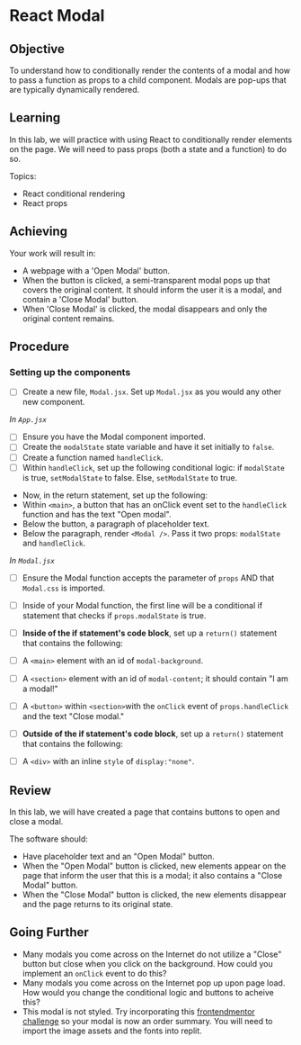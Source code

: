 # React Modal

## Objective

To understand how to conditionally render the contents of a modal and how to pass a function as props to a child component. Modals are pop-ups that are typically dynamically rendered.

## Learning

In this lab, we will practice with using React to conditionally render elements on the page. We will need to pass props (both a state and a function) to do so.

Topics:

- React conditional rendering
- React props

## Achieving

Your work will result in:

- A webpage with a 'Open Modal' button.
- When the button is clicked, a semi-transparent modal pops up that covers the original content. It should inform the user it is a modal, and contain a 'Close Modal' button.
- When 'Close Modal' is clicked, the modal disappears and only the original content remains.

## Procedure

### Setting up the components

- [ ] Create a new file, `Modal.jsx`. Set up `Modal.jsx` as you would any other new component. 

_In `App.jsx`_

- [ ] Ensure you have the Modal component imported.
- [ ] Create the `modalState` state variable and have it set initially to `false`.
- [ ] Create a function named `handleClick`.
- [ ] Within `handleClick`, set up the following conditional logic: if `modalState` is true, `setModalState` to false. Else, `setModalState` to true.
- Now, in the return statement, set up the following:
- Within `<main>`, a button that has an onClick event set to the `handleClick` function and has the text "Open modal".
- Below the button, a paragraph of placeholder text.
- Below the paragraph, render `<Modal />`. Pass it two props: `modalState` and `handleClick`.

_In `Modal.jsx`_

-  [ ] Ensure the Modal function accepts the parameter of `props` AND that `Modal.css` is imported.
-  [ ] Inside of your Modal function, the first line will be a conditional if statement that checks if `props.modalState` is true.
-  [ ] **Inside of the if statement's code block**, set up a `return()` statement that contains the following:
-  [ ] A `<main>` element with an id of `modal-background`.
-  [ ] A `<section>` element with an id of `modal-content`; it should contain "I am a modal!"
-  [ ] A `<button>` within `<section>`with the `onClick` event of `props.handleClick` and the text "Close modal."
-  [ ] **Outside of the if statement's code block**, set up a `return()` statement that contains the following:
-  [ ] A `<div>` with an inline `style` of `display:"none"`.


## Review

In this lab, we will have created a page that contains buttons to open and close a modal. 

The software should:

- Have placeholder text and an "Open Modal" button.
- When the "Open Modal" button is clicked, new elements appear on the page that inform the user that this is a modal; it also contains a "Close Modal" button.
- When the "Close Modal" button is clicked, the new elements disappear and the page returns to its original state.

## Going Further

- Many modals you come across on the Internet do not utilize a "Close" button but close when you click on the background. How could you implement an `onClick` event to do this?
- Many modals you come across on the Internet pop up upon page load. How would you change the conditional logic and buttons to acheive this?
- This modal is not styled. Try incorporating this [frontendmentor challenge](https://www.frontendmentor.io/challenges/order-summary-component-QlPmajDUj) so your modal is now an order summary. You will need to import the image assets and the fonts into replit.
